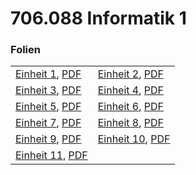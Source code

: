 # 706.088 Informatik 1
### Folien <!-- .slide: style="font-size:0.8em" -->
|      |     |
| ---  | --- |
| [Einheit 1](einheit_01.html), [PDF](pdf/einheit_01.pdf) | [Einheit 2](einheit_02.html), [PDF](pdf/einheit_02.pdf) |
| [Einheit 3](einheit_03.html), [PDF](pdf/einheit_03.pdf) | [Einheit 4](einheit_04.html), [PDF](pdf/einheit_04.pdf) |
| [Einheit 5](einheit_05.html), [PDF](pdf/einheit_05.pdf) | [Einheit 6](einheit_06.html), [PDF](pdf/einheit_06.pdf) |
| [Einheit 7](einheit_07.html), [PDF](pdf/einheit_07.pdf) | [Einheit 8](einheit_08.html), [PDF](pdf/einheit_08.pdf) |
| [Einheit 9](einheit_09.html), [PDF](pdf/einheit_09.pdf) | [Einheit 10](einheit_10.html), [PDF](pdf/einheit_10.pdf) |
| [Einheit 11](einheit_11.html), [PDF](pdf/einheit_11.pdf) |  |
